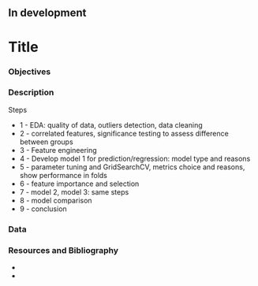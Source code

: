 ## In development

# Title

### Objectives



### Description
Steps
* 1 - EDA: quality of data, outliers detection, data cleaning
* 2 - correlated features, significance testing to assess difference between groups
* 3 - Feature engineering
* 4 - Develop model 1 for prediction/regression: model type and reasons
* 5 - parameter tuning and GridSearchCV, metrics choice and reasons, show performance in folds
* 6 - feature importance and selection
* 7 - model 2, model 3: same steps
* 8 - model comparison
* 9 - conclusion




### Data




### Resources and Bibliography
-

-
